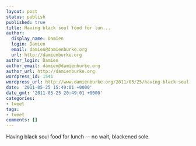 ```yaml
---
layout: post
status: publish
published: true
title: Having black soul food for lun...
author:
  display_name: Damien
  login: Damien
  email: damien@damienburke.org
  url: http://damienburke.org
author_login: Damien
author_email: damien@damienburke.org
author_url: http://damienburke.org
wordpress_id: 1541
wordpress_url: http://www.damienburke.org/2011/05/25/having-black-soul-food-for-lun-2/
date: '2011-05-25 15:49:01 +0000'
date_gmt: '2011-05-25 20:49:01 +0000'
categories:
- tweet
tags:
- tweet
comments: []
---
```

<p>Having black soul food for lunch -- no wait, blackened sole.</p>
